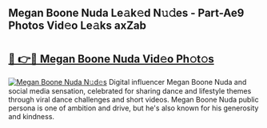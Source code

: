 ## Megan Boone Nuda Le𝚊k𝚎d N𝚞𝚍es - Part-Ae9 Photos Vid𝚎o Le𝚊ks axZab

# <h2><a href="http://fbepvqw.evod.top/?m=Megan+Boone+Nuda">🔗 👉🔴 Megan Boone Nuda Vid𝚎o Ph𝚘t𝚘s</a></h2>

[![Megan Boone Nuda N𝚞d𝚎s](https://i.imgur.com/8V9OHl7.gif)](http://fbepvqw.evod.top/?m=Megan+Boone+Nuda)
Digital influencer Megan Boone Nuda and social media sensation, celebrated for sharing dance and lifestyle themes through viral dance challenges and short videos. Megan Boone Nuda public persona is one of ambition and drive, but he's also known for his generosity and kindness. 
